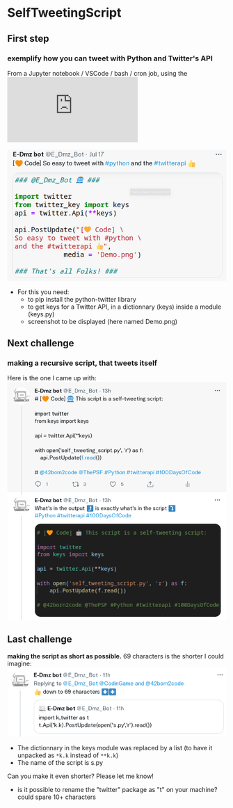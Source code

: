 # SelfTweetingScript
## First step
### exemplify how you can tweet with Python and Twitter's API 
From a Jupyter notebook / VSCode / bash / cron job, using the ![python-twitter library](https://python-twitter.readthedocs.io/en/latest/twitter.html)

![Original](Original/Original.png)

* For this you need:
  * to pip install the python-twitter library 
  * to get keys for a Twitter API, in a dictionnary (keys) inside a module (keys.py)
  * screenshot to be displayed (here named Demo.png)

## Next challenge
### making a **recursive script,** that tweets itself 
Here is the one I came up with:
![Normal](Normal.png)

## Last challenge
**making the script as short as possible.** 69 characters is the shorter I could imagine:
![Minimal](Minimal.png)

* The dictionnary in the keys module was replaced by a list (to have it unpacked as `*k.k` instead of `**k.k`)
* The name of the script is s.py

Can you make it even shorter? Please let me know! 
* is it possible to rename the "twitter" package as "t" on your machine? could spare 10+ characters
